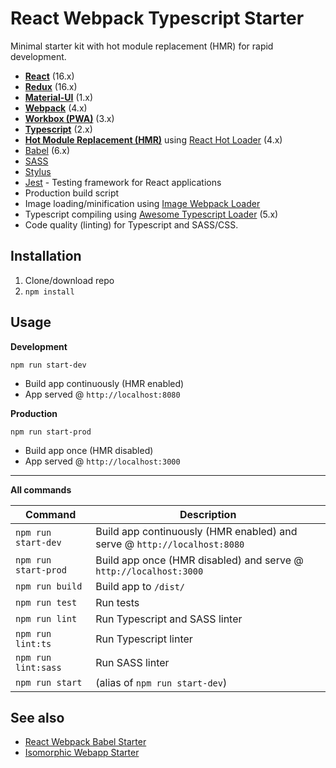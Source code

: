 # React Webpack Typescript Starter
Minimal starter kit with hot module replacement (HMR) for rapid development.

* **[React](https://facebook.github.io/react/)** (16.x)
* **[Redux](https://redux.js.org/)** (16.x)
* **[Material-UI](https://material-ui.com/)** (1.x)
* **[Webpack](https://webpack.js.org/)** (4.x)
* **[Workbox (PWA)](https://developers.google.com/web/tools/workbox/modules/workbox-webpack-plugin)** (3.x)
* **[Typescript](https://www.typescriptlang.org/)** (2.x)
* **[Hot Module Replacement (HMR)](https://webpack.js.org/concepts/hot-module-replacement/)** using [React Hot Loader](https://github.com/gaearon/react-hot-loader) (4.x)
* [Babel](http://babeljs.io/) (6.x)
* [SASS](http://sass-lang.com/)
* [Stylus](http://stylus-lang.com/)
* [Jest](https://facebook.github.io/jest/) - Testing framework for React applications
* Production build script
* Image loading/minification using [Image Webpack Loader](https://github.com/tcoopman/image-webpack-loader)
* Typescript compiling using [Awesome Typescript Loader](https://github.com/s-panferov/awesome-typescript-loader) (5.x)
* Code quality (linting) for Typescript and SASS/CSS.
  
## Installation
1. Clone/download repo
2. `npm install`

## Usage
**Development**

`npm run start-dev`

* Build app continuously (HMR enabled)
* App served @ `http://localhost:8080` 

**Production**

`npm run start-prod`

* Build app once (HMR disabled)
* App served @ `http://localhost:3000`

---

**All commands**

Command | Description
--- | ---
`npm run start-dev` | Build app continuously (HMR enabled) and serve @ `http://localhost:8080`
`npm run start-prod` | Build app once (HMR disabled) and serve @ `http://localhost:3000`
`npm run build` | Build app to `/dist/` 
`npm run test` | Run tests
`npm run lint` | Run Typescript and SASS linter
`npm run lint:ts` | Run Typescript linter
`npm run lint:sass` | Run SASS linter
`npm run start` | (alias of `npm run start-dev`)

## See also
* [React Webpack Babel Starter](https://github.com/vikpe/react-webpack-babel-starter)
* [Isomorphic Webapp Starter](https://github.com/vikpe/isomorphic-webapp-starter)
